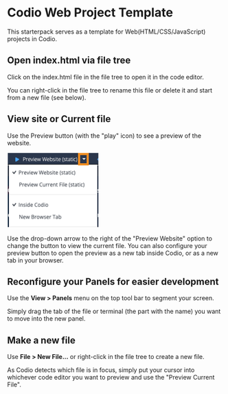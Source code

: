 # Codio Web Project Template
This starterpack serves as a template for Web(HTML/CSS/JavaScript) projects in Codio.

## Open index.html via file tree
Click on the index.html file in the file tree to open it in the code editor.

You can right-click in the file tree to rename this file or delete it and start from a new file (see below).

## View site or Current file
Use the Preview button (with the "play" icon) to see a preview of the website.

![PreviewMenuWeb](PreviewMenuWeb.png)

Use the drop-down arrow to the right of the "Preview Website" option to change the button to view the current file. You can also configure your preview button to open the preview as a new tab inside Codio, or as a new tab in your browser.

## Reconfigure your Panels for easier development
Use the **View > Panels** menu on the top tool bar to segment your screen.

Simply drag the tab of the file or terminal (the part with the name) you want to move into the new panel.

## Make a new file
Use **File > New File...** or right-click in the file tree to create a new file.

As Codio detects which file is in focus, simply put your cursor into whichever code editor you want to preview and use the "Preview Current File".